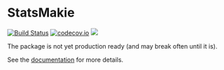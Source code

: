 # StatsMakie

[![Build Status](https://travis-ci.org/JuliaPlots/StatsMakie.jl.svg?branch=master)](https://travis-ci.org/JuliaPlots/StatsMakie.jl)
[![codecov.io](http://codecov.io/github/JuliaPlots/StatsMakie.jl/coverage.svg?branch=master)](http://codecov.io/github/JuliaPlots/StatsMakie.jl?branch=master)
[![](https://img.shields.io/badge/docs-latest-blue.svg)](http://juliaplots.org/StatsMakie.jl/latest)

The package is not yet production ready (and may break often until it is).

See the [documentation](http://juliaplots.org/StatsMakie.jl/latest) for more details.
